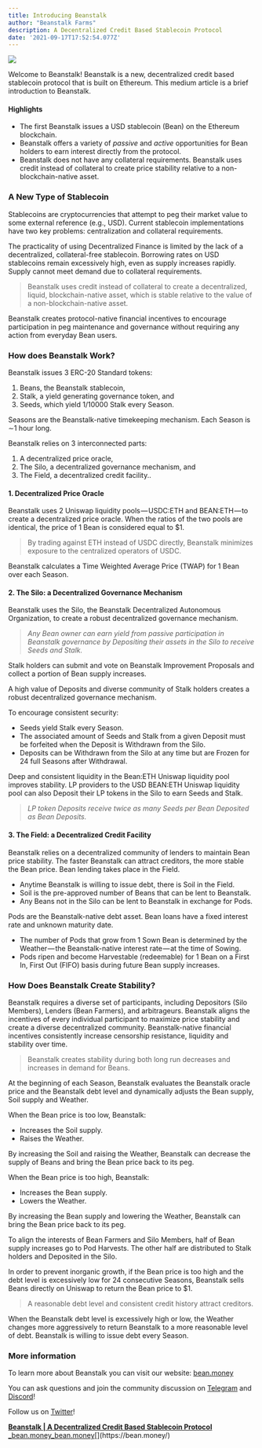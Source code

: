 ```yaml
---
title: Introducing Beanstalk
author: "Beanstalk Farms"
description: A Decentralized Credit Based Stablecoin Protocol
date: '2021-09-17T17:52:54.077Z'
---
```


![](https://cdn-images-1.medium.com/max/800/1*W0LppdZfX7V1D1DrMTB9ZQ.png)

Welcome to Beanstalk! Beanstalk is a new, decentralized credit based stablecoin protocol that is built on Ethereum. This medium article is a brief introduction to Beanstalk.

#### **Highlights**

*   The first Beanstalk issues a USD stablecoin (Bean) on the Ethereum blockchain.
*   Beanstalk offers a variety of _passive_ and _active_ opportunities for Bean holders to earn interest directly from the protocol.
*   Beanstalk does not have any collateral requirements. Beanstalk uses credit instead of collateral to create price stability relative to a non-blockchain-native asset.

### **A New Type of Stablecoin**

Stablecoins are cryptocurrencies that attempt to peg their market value to some external reference (e.g., USD). Current stablecoin implementations have two key problems: centralization and collateral requirements.

The practicality of using Decentralized Finance is limited by the lack of a decentralized, collateral-free stablecoin. Borrowing rates on USD stablecoins remain excessively high, even as supply increases rapidly. Supply cannot meet demand due to collateral requirements.

> Beanstalk uses credit instead of collateral to create a decentralized, liquid, blockchain-native asset, which is stable relative to the value of a non-blockchain-native asset.

Beanstalk creates protocol-native financial incentives to encourage participation in peg maintenance and governance without requiring any action from everyday Bean users.

### **How does Beanstalk Work?**

Beanstalk issues 3 ERC-20 Standard tokens:

1.  Beans, the Beanstalk stablecoin,
2.  Stalk, a yield generating governance token, and
3.  Seeds, which yield 1/10000 Stalk every Season.

Seasons are the Beanstalk-native timekeeping mechanism. Each Season is ∼1 hour long.

Beanstalk relies on 3 interconnected parts:

1.  A decentralized price oracle,
2.  The Silo, a decentralized governance mechanism, and
3.  The Field, a decentralized credit facility..

#### **1\. Decentralized Price Oracle**

Beanstalk uses 2 Uniswap liquidity pools — USDC:ETH and BEAN:ETH — to create a decentralized price oracle. When the ratios of the two pools are identical, the price of 1 Bean is considered equal to $1.

> By trading against ETH instead of USDC directly, Beanstalk minimizes exposure to the centralized operators of USDC.

Beanstalk calculates a Time Weighted Average Price (TWAP) for 1 Bean over each Season.

#### **2\.** The Silo: a **Decentralized Governance Mechanism**

Beanstalk uses the Silo, the Beanstalk Decentralized Autonomous Organization, to create a robust decentralized governance mechanism.

> _Any Bean owner can earn yield from passive participation in Beanstalk governance by Depositing their assets in the Silo to receive Seeds and Stalk._

Stalk holders can submit and vote on Beanstalk Improvement Proposals and collect a portion of Bean supply increases.

A high value of Deposits and diverse community of Stalk holders creates a robust decentralized governance mechanism.

To encourage consistent security:

*   Seeds yield Stalk every Season.
*   The associated amount of Seeds and Stalk from a given Deposit must be forfeited when the Deposit is Withdrawn from the Silo.
*   Deposits can be Withdrawn from the Silo at any time but are Frozen for 24 full Seasons after Withdrawal.

Deep and consistent liquidity in the Bean:ETH Uniswap liquidity pool improves stability. LP providers to the USD BEAN:ETH Uniswap liquidity pool can also Deposit their LP tokens in the Silo to earn Seeds and Stalk.

> _LP token Deposits receive twice as many Seeds per Bean Deposited as Bean Deposits._

#### **3\.** The Field: a **Decentralized Credit Facility**

Beanstalk relies on a decentralized community of lenders to maintain Bean price stability. The faster Beanstalk can attract creditors, the more stable the Bean price. Bean lending takes place in the Field.

*   Anytime Beanstalk is willing to issue debt, there is Soil in the Field.
*   Soil is the pre-approved number of Beans that can be lent to Beanstalk.
*   Any Beans not in the Silo can be lent to Beanstalk in exchange for Pods.

Pods are the Beanstalk-native debt asset. Bean loans have a fixed interest rate and unknown maturity date.

*   The number of Pods that grow from 1 Sown Bean is determined by the Weather — the Beanstalk-native interest rate — at the time of Sowing.
*   Pods ripen and become Harvestable (redeemable) for 1 Bean on a First In, First Out (FIFO) basis during future Bean supply increases.

### **How Does Beanstalk Create Stability?**

Beanstalk requires a diverse set of participants, including Depositors (Silo Members), Lenders (Bean Farmers), and arbitrageurs. Beanstalk aligns the incentives of every individual participant to maximize price stability and create a diverse decentralized community. Beanstalk-native financial incentives consistently increase censorship resistance, liquidity and stability over time.

> Beanstalk creates stability during both long run decreases and increases in demand for Beans.

At the beginning of each Season, Beanstalk evaluates the Beanstalk oracle price and the Beanstalk debt level and dynamically adjusts the Bean supply, Soil supply and Weather.

When the Bean price is too low, Beanstalk:

*   Increases the Soil supply.
*   Raises the Weather.

By increasing the Soil and raising the Weather, Beanstalk can decrease the supply of Beans and bring the Bean price back to its peg.

When the Bean price is too high, Beanstalk:

*   Increases the Bean supply.
*   Lowers the Weather.

By increasing the Bean supply and lowering the Weather, Beanstalk can bring the Bean price back to its peg.

To align the interests of Bean Farmers and Silo Members, half of Bean supply increases go to Pod Harvests. The other half are distributed to Stalk holders and Deposited in the Silo.

In order to prevent inorganic growth, if the Bean price is too high and the debt level is excessively low for 24 consecutive Seasons, Beanstalk sells Beans directly on Uniswap to return the Bean price to $1.

> A reasonable debt level and consistent credit history attract creditors.

When the Beanstalk debt level is excessively high or low, the Weather changes more aggressively to return Beanstalk to a more reasonable level of debt. Beanstalk is willing to issue debt every Season.

### More information

To learn more about Beanstalk you can visit our website: [bean.money](https://bean.money/)

You can ask questions and join the community discussion on [Telegram](https://t.me/joinchat/OdWoJSyPVsRhYzgx) and [Discord](https://discord.gg/y4cJNv5DTM)!

Follow us on [Twitter](https://twitter.com/BeanstalkFarms)!

[**Beanstalk | A Decentralized Credit Based Stablecoin Protocol**  
_bean.money_bean.money](https://bean.money/ "https://bean.money/")[](https://bean.money/)